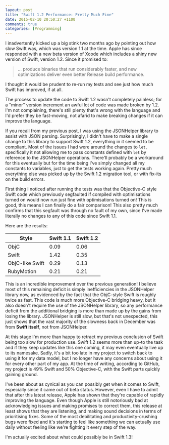 ```yaml
---
layout: post
title: "Swift 1.2 Performance: Pretty Much Fine"
date: 2015-02-10 20:50:27 +1100
comments: true
categories: [Programming]
---
```


I inadvertently kicked up a big stink two months ago by pointing out how slow
Swift was, which was version 1.1 at the time. Apple has since responded
with a new beta version of Xcode which includes a shiny new version of Swift,
version 1.2. Since it promised to:

> ... produce binaries that run considerably faster, and new optimizations 
> deliver even better Release build performance.

I thought it would be prudent to re-run my tests and see just how much Swift
has improved, if at all. 

<!--more-->

The process to update the code to Swift 1.2 wasn't
completely painless; for a "minor" version increment an awful lot of code was
made broken by 1.2. I'm not complaining, there's still plenty that's wrong
with the language and I'd prefer they be fast-moving, not afarid to make
breaking changes if it can improve the language.

If you recall from my previous post, I was using the JSONHelper library to
assist with JSON parsing. Surprisingly, I didn't have to make a single change
to this library to support Swift 1.2, everything in it seemed to be compliant.
Most of the issues I had were around the changes to `let`, specifically it not
allowing me to pass constants defined with `let` by reference to the JSONHelper
operations. There'll probably be a workaround for this eventually but for the
time being I've simply changed all my constants to variables, just to get the
tests working again. Pretty much everything else was picked up by the Swift
1.2 migration tool, or with fix-its on the build errors.

First thing I noticed after running the tests was that the Objective-C style
Swift code which previously segfaulted if compiled with optimisations turned
on would now run just fine with optimisations turned on! This is good, this
means I can finally do a fair comparison! This also pretty much confirms that
this segfault was through no fault of my own, since I've made literally no 
changes to any of this code since Swift 1.1.

Here are the results:

| Style            | Swift 1.1  | Swift 1.2 |
| ---------------- | ---------- | --------- |
| ObjC             |  0.09      | 0.06      |
| Swift            |  1.42      | 0.35      |
| ObjC-like Swift  |  0.29      | 0.13      |
| RubyMotion       |  0.21      | 0.21      |

This is an incredible improvement over the previous generation! I believe most
of this remaining deficit is simply inefficiencies in the JSONHelper library
now, as evidenced by the fact that the ObjC-style Swift is roughly twice as
fast. This code is much more Objective-C bridging heavy, but it also doesn't
require the use of the JSONHelper library, so any performance deficit from the
additional bridging is more than made up by the gains from losing the library.
JSONHelper is still slow, but that's not unexpected, this just shows that the
vast majority of the slowness back in December was from **Swift itself**, not
from JSONHelper.

At this stage I'm more than happy to retract my previous conclusion of Swift
being too slow for production use. Swift 1.2 seems more than up-to the task and
if they keep updates like this one coming, it may even eventually live up to
its namesake. Sadly, it's a bit too late in my project to switch back to using
it for my data model, but I no longer have any concerns about using it for
every other part of my app. At the time of writing, according to GitHub, my 
project is 49% Swift and 50% Objective-C, with the Swift parts quickly gaining
ground.

I've been about as cynical as you can possibly get when it comes to Swift,
especially since it came out of beta status. However, even I have to admit that
after this latest release, Apple has shown that they're capable of rapidly
improving the language. Even though Apple is still notoriously bad at
acknowledging issues and making promises to correct them, this release at least
shows that they are listening, and making sound decisions in terms of
prioritising fixes. Some of the most debilitating and productivity-crushing
bugs were fixed and it's starting to feel like something we can actually use
daily without feeling like we're fighting it every step of the way.

I'm actually excited about what could possibly be in Swift 1.3!